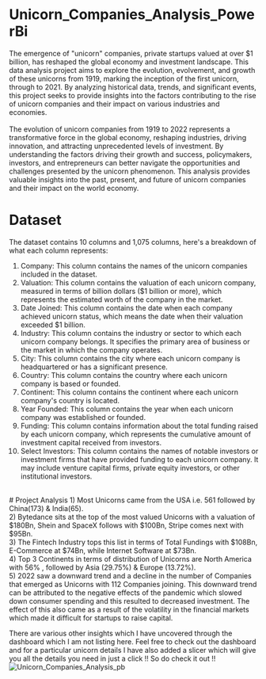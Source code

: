 # Unicorn_Companies_Analysis_PowerBi

The emergence of "unicorn" companies, private startups valued at over $1 billion, has reshaped the global economy and investment landscape. This data analysis project aims to explore the evolution, evolvement, and growth of these unicorns from 1919, marking the inception of the first unicorn, through to 2021. By analyzing historical data, trends, and significant events, this project seeks to provide insights into the factors contributing to the rise of unicorn companies and their impact on various industries and economies.
<br>
<br>
The evolution of unicorn companies from 1919 to 2022 represents a transformative force in the global economy, reshaping industries, driving innovation, and attracting unprecedented levels of investment. By understanding the factors driving their growth and success, policymakers, investors, and entrepreneurs can better navigate the opportunities and challenges presented by the unicorn phenomenon. This analysis provides valuable insights into the past, present, and future of unicorn companies and their impact on the world economy.
<br>
# Dataset

The dataset contains 10 columns and 1,075 columns, here's a breakdown of what each column represents:
<br>
1) Company: This column contains the names of the unicorn companies included in the dataset. <br>
2) Valuation: This column contains the valuation of each unicorn company, measured in terms of billion dollars ($1 billion or more), which represents the estimated worth of the company in the market. <br>
3) Date Joined: This column contains the date when each company achieved unicorn status, which means the date when their valuation exceeded $1 billion. <br>
4) Industry: This column contains the industry or sector to which each unicorn company belongs. It specifies the primary area of business or the market in which the company operates. <br>
5) City: This column contains the city where each unicorn company is headquartered or has a significant presence. <br>
6) Country: This column contains the country where each unicorn company is based or founded. <br>
7) Continent: This column contains the continent where each unicorn company's country is located. <br>
8) Year Founded: This column contains the year when each unicorn company was established or founded. <br>
9) Funding: This column contains information about the total funding raised by each unicorn company, which represents the cumulative amount of investment capital received from investors. <br>
10) Select Investors: This column contains the names of notable investors or investment firms that have provided funding to each unicorn company. It may include venture capital firms, private equity investors, or other institutional investors.
<br>
# Project Analysis
1) Most Unicorns came from the USA i.e. 561 followed by China(173) & India(65). <br>
2) Bytedance sits at the top of the most valued Unicorns with a valuation of $180Bn, Shein and SpaceX follows with $100Bn, Stripe comes next with $95Bn. <br>
3) The Fintech Industry tops this list in terms of Total Fundings with $108Bn, E-Commerce at $74Bn, while Internet Software at $73Bn. <br>
4) Top 3 Continents in terms of distribution of Unicorns are North America with 56% , followed by Asia (29.75%) & Europe (13.72%). <br>
5) 2022 saw a downward trend and a decline in the number of Companies that emerged as Unicorns with 112 Companies joining. This downward trend can be attributed to the negative effects of the pandemic which 
   slowed down consumer spending and this resulted to decreased investment. The effect of this also came as a result of the volatility in the financial markets which made it difficult for startups to raise 
   capital. <br>

   There are various other insights which I have uncovered through the dashboard which I am not listing here. Feel free to check out the dashboard and for a particular unicorn details I have also added a slicer which will give you all the details you need in just a click !! So do check it out !! <br>
![Unicorn_Companies_Analysis_pb](https://github.com/XzisT33/Unicorn_Companies_Analysis_PowerBi/assets/102463413/b6391afe-89b2-43ae-ace7-d943d0628a3b)
   
